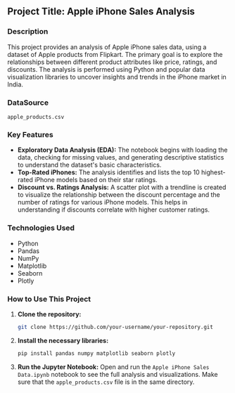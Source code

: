 ## **Project Title: Apple iPhone Sales Analysis**

### **Description**

This project provides an analysis of Apple iPhone sales data, using a dataset of Apple products from Flipkart. The primary goal is to explore the relationships between different product attributes like price, ratings, and discounts. The analysis is performed using Python and popular data visualization libraries to uncover insights and trends in the iPhone market in India.

### **DataSource**
`apple_products.csv`

### **Key Features**

* **Exploratory Data Analysis (EDA):** The notebook begins with loading the data, checking for missing values, and generating descriptive statistics to understand the dataset's basic characteristics.
* **Top-Rated iPhones:** The analysis identifies and lists the top 10 highest-rated iPhone models based on their star ratings.
* **Discount vs. Ratings Analysis:** A scatter plot with a trendline is created to visualize the relationship between the discount percentage and the number of ratings for various iPhone models. This helps in understanding if discounts correlate with higher customer ratings.

### **Technologies Used**

* Python
* Pandas
* NumPy
* Matplotlib
* Seaborn
* Plotly

### **How to Use This Project**

1.  **Clone the repository:**
    ```bash
    git clone https://github.com/your-username/your-repository.git
    ```
2.  **Install the necessary libraries:**
    ```bash
    pip install pandas numpy matplotlib seaborn plotly
    ```
3.  **Run the Jupyter Notebook:**
    Open and run the `Apple iPhone Sales Data.ipynb` notebook to see the full analysis and visualizations. Make sure that the `apple_products.csv` file is in the same directory.
